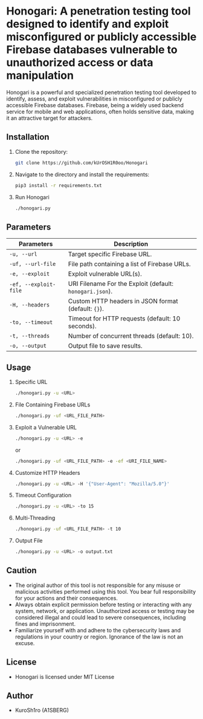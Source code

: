 # Honogari: A penetration testing tool designed to identify and exploit misconfigured or publicly accessible Firebase databases vulnerable to unauthorized access or data manipulation

Honogari is a powerful and specialized penetration testing tool developed to identify, assess, and exploit vulnerabilities in misconfigured or publicly accessible Firebase databases. Firebase, being a widely used backend service for mobile and web applications, often holds sensitive data, making it an attractive target for attackers.

## Installation

1. Clone the repository:
    ```bash
    git clone https://github.com/kUrOSH1R0oo/Honogari
    ```

2. Navigate to the directory and install the requirements:
    ```bash
    pip3 install -r requirements.txt
    ```

3. Run Honogari
    ```bash
    ./honogari.py
    ```

## Parameters

| Parameters                  | Description                                                        |
|-------------------------|--------------------------------------------------------------------|
| `-u, --url`              | Target specific Firebase URL.                                      |
| `-uf, --url-file`        | File path containing a list of Firebase URLs.                      |
| `-e, --exploit`          | Exploit vulnerable URL(s).                                         |
| `-ef, --exploit-file`    | URI Filename For the Exploit (default: `honogari.json`).          |
| `-H, --headers`          | Custom HTTP headers in JSON format (default: `{}`).                 |
| `-to, --timeout`         | Timeout for HTTP requests (default: 10 seconds).                   |
| `-t, --threads`          | Number of concurrent threads (default: 10).                        |
| `-o, --output`           | Output file to save results.                                       |

## Usage

1. Specific URL
    ```bash
    ./honogari.py -u <URL>
    ```

2. File Containing Firebase URLs
    ```bash
    ./honogari.py -uf <URL_FILE_PATH>
    ```

3. Exploit a Vulnerable URL
    ```bash
    ./honogari.py -u <URL> -e
    ```
    or
    ```bash
    ./honogari.py -uf <URL_FILE_PATH> -e -ef <URI_FILE_NAME>
    ```

4. Customize HTTP Headers
    ```bash
    ./honogari.py -u <URL> -H '{"User-Agent": "Mozilla/5.0"}'
    ```

5. Timeout Configuration
    ```bash
    ./honogari.py -u <URL> -to 15
    ```

6. Multi-Threading
    ```bash
    ./honogari.py -uf <URL_FILE_PATH> -t 10
    ```

7. Output File
    ```bash
    ./honogari.py -u <URL> -o output.txt
    ```

## Caution

- The original author of this tool is not responsible for any misuse or malicious activities performed using this tool. You bear full responsibility for your actions and their consequences.
- Always obtain explicit permission before testing or interacting with any system, network, or application. Unauthorized access or testing may be considered illegal and could lead to severe consequences, including fines and imprisonment.
- Familiarize yourself with and adhere to the cybersecurity laws and regulations in your country or region. Ignorance of the law is not an excuse.

## License

- Honogari is licensed under MIT License

## Author
- KuroSh1ro (A1SBERG)

